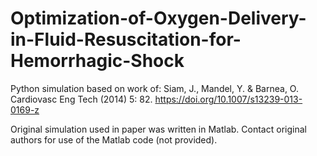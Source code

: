 # Optimization-of-Oxygen-Delivery-in-Fluid-Resuscitation-for-Hemorrhagic-Shock

Python simulation based on work of:
Siam, J., Mandel, Y. &amp; Barnea, O. Cardiovasc Eng Tech (2014) 5: 82. https://doi.org/10.1007/s13239-013-0169-z

Original simulation used in paper was written in Matlab. Contact original authors for use of the Matlab code (not provided).


